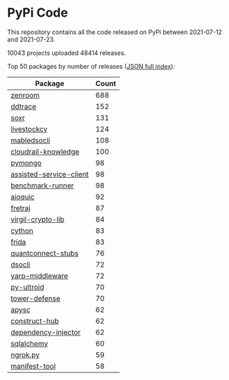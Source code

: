 # PyPi Code

This repository contains all the code released on PyPi between 2021-07-12 and 2021-07-23.

10043 projects uploaded 48414 releases. 

Top 50 packages by number of releases ([JSON full index](./index.json)):

| Package   | Count |
|-----------|-------|
| [zenroom](https://github.com/pypi-data/pypi-code-90/tree/import/zenroom) | 688 |
| [ddtrace](https://github.com/pypi-data/pypi-code-90/tree/import/ddtrace) | 152 |
| [soxr](https://github.com/pypi-data/pypi-code-90/tree/import/soxr) | 131 |
| [livestockcv](https://github.com/pypi-data/pypi-code-90/tree/import/livestockcv) | 124 |
| [mabledsocli](https://github.com/pypi-data/pypi-code-90/tree/import/mabledsocli) | 108 |
| [cloudrail-knowledge](https://github.com/pypi-data/pypi-code-90/tree/import/cloudrail-knowledge) | 100 |
| [pymongo](https://github.com/pypi-data/pypi-code-90/tree/import/pymongo) | 98 |
| [assisted-service-client](https://github.com/pypi-data/pypi-code-90/tree/import/assisted-service-client) | 98 |
| [benchmark-runner](https://github.com/pypi-data/pypi-code-90/tree/import/benchmark-runner) | 98 |
| [aioquic](https://github.com/pypi-data/pypi-code-90/tree/import/aioquic) | 92 |
| [fretraj](https://github.com/pypi-data/pypi-code-90/tree/import/fretraj) | 87 |
| [virgil-crypto-lib](https://github.com/pypi-data/pypi-code-90/tree/import/virgil-crypto-lib) | 84 |
| [cython](https://github.com/pypi-data/pypi-code-90/tree/import/cython) | 83 |
| [frida](https://github.com/pypi-data/pypi-code-90/tree/import/frida) | 83 |
| [quantconnect-stubs](https://github.com/pypi-data/pypi-code-90/tree/import/quantconnect-stubs) | 76 |
| [dsocli](https://github.com/pypi-data/pypi-code-90/tree/import/dsocli) | 72 |
| [yarp-middleware](https://github.com/pypi-data/pypi-code-90/tree/import/yarp-middleware) | 72 |
| [py-ultroid](https://github.com/pypi-data/pypi-code-90/tree/import/py-ultroid) | 70 |
| [tower-defense](https://github.com/pypi-data/pypi-code-90/tree/import/tower-defense) | 70 |
| [apysc](https://github.com/pypi-data/pypi-code-90/tree/import/apysc) | 62 |
| [construct-hub](https://github.com/pypi-data/pypi-code-90/tree/import/construct-hub) | 62 |
| [dependency-injector](https://github.com/pypi-data/pypi-code-90/tree/import/dependency-injector) | 62 |
| [sqlalchemy](https://github.com/pypi-data/pypi-code-90/tree/import/sqlalchemy) | 60 |
| [ngrok.py](https://github.com/pypi-data/pypi-code-90/tree/import/ngrok.py) | 59 |
| [manifest-tool](https://github.com/pypi-data/pypi-code-90/tree/import/manifest-tool) | 58 |
